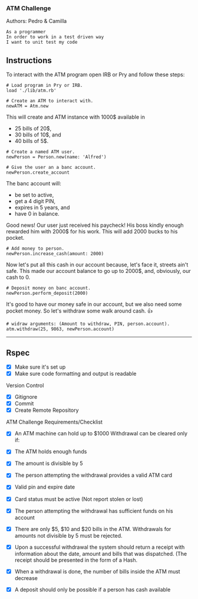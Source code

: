 
### ATM Challenge ###
Authors: Pedro & Camilla 

```
As a programmer
In order to work in a test driven way
I want to unit test my code
```


## Instructions ##

To interact with the ATM program open IRB or Pry and follow these steps:

```
# Load program in Pry or IRB. 
load './lib/atm.rb'

# Create an ATM to interact with.
newATM = Atm.new
```
This will create and ATM instance with 1000$ available in 
- 25 bills of 20$, 
- 30 bills of 10$, and
- 40 bills of 5$.

```
# Create a named ATM user.
newPerson = Person.new(name: 'Alfred')

# Give the user an a banc account.
newPerson.create_account
```
The banc account will:
- be set to active, 
- get a 4 digit PIN, 
- expires in 5 years, and 
- have 0 in balance. 


Good news! Our user just received his paycheck! His boss kindly enough rewarded him with 2000$ for his work. This will add 2000 bucks to his pocket. 

```
# Add money to person.
newPerson.increase_cash(amount: 2000)
```

Now let's put all this cash in our account because, let's face it, streets ain't safe. This made our account balance to go up to 2000$, and, obviously, our cash to 0.
```
# Deposit money on banc account.
newPerson.perform_deposit(2000)
```

It's good to have our money safe in our account, but we also need some pocket money. So let's withdraw some walk around cash. :+1:


```
# widraw arguments: (Amount to withdraw, PIN, person.account).
atm.withdraw(25, 9863, newPerson.account)
```

______________________________________

## Rspec ##

- [x] Make sure it's set up 
- [x]  Make sure code formatting and output is readable

Version Control

- [x] Gitignore 
- [x] Commit
- [x] Create Remote Repository

ATM Challenge Requirements/Checklist

- [x] An ATM machine can hold up to $1000
Withdrawal can be cleared only if:

- [x] The ATM holds enough funds
- [x] The amount is divisible by 5
- [x] The person attempting the withdrawal provides a valid ATM card
- [x] Valid pin and expire date
- [x] Card status must be active (Not report stolen or lost)
- [x] The person attempting the withdrawal has sufficient funds on his account
- [x] There are only $5, $10 and $20 bills in the ATM. Withdrawals for amounts not divisible by 5 must be rejected.
- [x] Upon a successful withdrawal the system should return a receipt with information about the date, amount and bills that was dispatched. (The receipt should be presented in the form of a Hash.
- [x] When a withdrawal is done, the number of bills inside the ATM must decrease
- [x] A deposit should only be possible if a person has cash available
